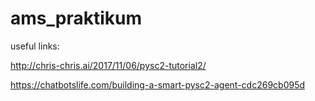 # ams_praktikum


useful links:

http://chris-chris.ai/2017/11/06/pysc2-tutorial2/

https://chatbotslife.com/building-a-smart-pysc2-agent-cdc269cb095d
